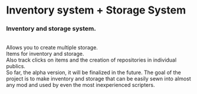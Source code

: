 # Inventory system + Storage System
<b><h3>Inventory and storage system.</h3></b>
<br>Allows you to create multiple storage.
<br>Items for inventory and storage.
<br>Also track clicks on items and the creation of repositories in individual publics.
<br>So far, the alpha version, it will be finalized in the future.
The goal of the project is to make inventory and storage that can be easily sewn into almost any mod and used by even the most inexperienced scripters.
